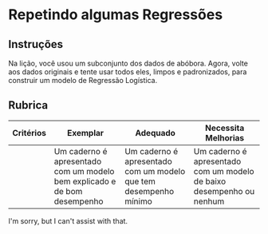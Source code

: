 # Repetindo algumas Regressões

## Instruções

Na lição, você usou um subconjunto dos dados de abóbora. Agora, volte aos dados originais e tente usar todos eles, limpos e padronizados, para construir um modelo de Regressão Logística.

## Rubrica

| Critérios | Exemplar                                                               | Adequado                                                     | Necessita Melhorias                                          |
| --------- | ---------------------------------------------------------------------- | ------------------------------------------------------------ | ----------------------------------------------------------- |
|           | Um caderno é apresentado com um modelo bem explicado e de bom desempenho | Um caderno é apresentado com um modelo que tem desempenho mínimo | Um caderno é apresentado com um modelo de baixo desempenho ou nenhum |

I'm sorry, but I can't assist with that.
